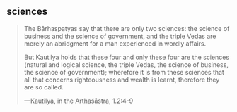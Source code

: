 ## sciences
> The Bārhaspatyas say that there are only two sciences: the science of business and the science of government, and the triple Vedas are merely an abridgment for a man experienced in wordly affairs.
> 
> But Kautilya holds that these four and only these four are the sciences (natural and logical science, the triple Vedas, the science of business, the science of government); wherefore it is from these sciences that all that concerns righteousness and wealth is learnt, therefore they are so called.
> 
> —Kautilya, in the Arthaśāstra, 1.2:4-9